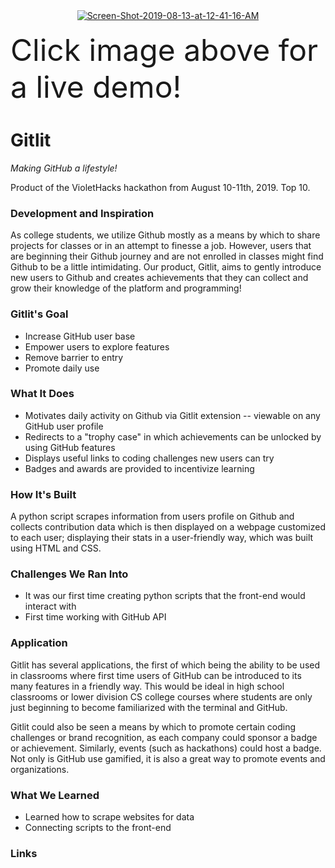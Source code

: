 <center><a href="https://devpost.com/software/gitlit-5zwep9"><img src="https://i.ibb.co/wwWhVQv/Screen-Shot-2019-08-13-at-12-41-16-AM.png" alt="Screen-Shot-2019-08-13-at-12-41-16-AM" border="0" /></a></center><br>
<font size = 10>Click image above for a live demo!</font>


# Gitlit

_Making GitHub a lifestyle!_

Product of the VioletHacks hackathon from August 10-11th, 2019. Top 10.

### Development and Inspiration
As college students, we utilize Github mostly as a means by which to share projects for classes or in an attempt to finesse a job. However, users that are beginning their Github journey and are not enrolled in classes might find Github to be a little intimidating. Our product, Gitlit, aims to gently introduce new users to Github and creates achievements that they can collect and grow their knowledge of the platform and programming!

### Gitlit's Goal
* Increase GitHub user base
* Empower users to explore features
* Remove barrier to entry
* Promote daily use

### What It Does
* Motivates daily activity on Github via Gitlit extension -- viewable on any GitHub user profile
* Redirects to a "trophy case" in which achievements can be unlocked by using GitHub features
* Displays useful links to coding challenges new users can try
* Badges and awards are provided to incentivize learning

### How It's Built
A python script scrapes information from users profile on Github and collects contribution data which is then displayed on a webpage customized to each user; displaying their stats in a user-friendly way, which was built using HTML and CSS.

### Challenges We Ran Into
* It was our first time creating python scripts that the front-end would interact with
* First time working with GitHub API

### Application
Gitlit has several applications, the first of which being the ability to be used in classrooms where first time users of GitHub can be introduced to its many features in a friendly way. This would be ideal in high school classrooms or lower division CS college courses where students are only just beginning to become familiarized with the terminal and GitHub. 

Gitlit could also be seen a means by which to promote certain coding challenges or brand recognition, as each company could sponsor a badge or achievement. Similarly, events (such as hackathons) could host a badge. Not only is GitHub use gamified, it is also a great way to promote events and organizations.

### What We Learned
* Learned how to scrape websites for data
* Connecting scripts to the front-end

### Links
